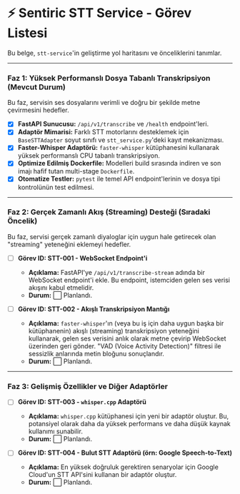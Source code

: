 # ⚡ Sentiric STT Service - Görev Listesi

Bu belge, `stt-service`'in geliştirme yol haritasını ve önceliklerini tanımlar.

---

### Faz 1: Yüksek Performanslı Dosya Tabanlı Transkripsiyon (Mevcut Durum)

Bu faz, servisin ses dosyalarını verimli ve doğru bir şekilde metne çevirmesini hedefler.

-   [x] **FastAPI Sunucusu:** `/api/v1/transcribe` ve `/health` endpoint'leri.
-   [x] **Adaptör Mimarisi:** Farklı STT motorlarını desteklemek için `BaseSTTAdapter` soyut sınıfı ve `stt_service.py`'deki kayıt mekanizması.
-   [x] **Faster-Whisper Adaptörü:** `faster-whisper` kütüphanesini kullanarak yüksek performanslı CPU tabanlı transkripsiyon.
-   [x] **Optimize Edilmiş Dockerfile:** Modelleri build sırasında indiren ve son imajı hafif tutan multi-stage `Dockerfile`.
-   [x] **Otomatize Testler:** `pytest` ile temel API endpoint'lerinin ve dosya tipi kontrolünün test edilmesi.

---

### Faz 2: Gerçek Zamanlı Akış (Streaming) Desteği (Sıradaki Öncelik)

Bu faz, servisi gerçek zamanlı diyaloglar için uygun hale getirecek olan "streaming" yeteneğini eklemeyi hedefler.

-   [ ] **Görev ID: STT-001 - WebSocket Endpoint'i**
    -   **Açıklama:** FastAPI'ye `/api/v1/transcribe-stream` adında bir WebSocket endpoint'i ekle. Bu endpoint, istemciden gelen ses verisi akışını kabul etmelidir.
    -   **Durum:** ⬜ Planlandı.

-   [ ] **Görev ID: STT-002 - Akışlı Transkripsiyon Mantığı**
    -   **Açıklama:** `faster-whisper`'ın (veya bu iş için daha uygun başka bir kütüphanenin) akışlı (streaming) transkripsiyon yeteneğini kullanarak, gelen ses verisini anlık olarak metne çevirip WebSocket üzerinden geri gönder. "VAD (Voice Activity Detection)" filtresi ile sessizlik anlarında metin bloğunu sonuçlandır.
    -   **Durum:** ⬜ Planlandı.

---

### Faz 3: Gelişmiş Özellikler ve Diğer Adaptörler

-   [ ] **Görev ID: STT-003 - `whisper.cpp` Adaptörü**
    -   **Açıklama:** `whisper.cpp` kütüphanesi için yeni bir adaptör oluştur. Bu, potansiyel olarak daha da yüksek performans ve daha düşük kaynak kullanımı sunabilir.
    -   **Durum:** ⬜ Planlandı.

-   [ ] **Görev ID: STT-004 - Bulut STT Adaptörü (örn: Google Speech-to-Text)**
    -   **Açıklama:** En yüksek doğruluk gerektiren senaryolar için Google Cloud'un STT API'sini kullanan bir adaptör oluştur.
    -   **Durum:** ⬜ Planlandı.